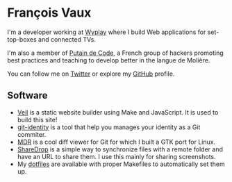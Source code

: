 # François Vaux

I'm a developer working at [Wyplay][wyplay] where I build Web applications for
set-top-boxes and connected TVs.

I'm also a member of [Putain de Code][pbang], a French group of hackers
promoting best practices and teaching to develop better in the langue de
Molière.

You can follow me on [Twitter][tw] or explore my [GitHub][gh] profile.

[wyplay]: http://wyplay.com/ 
[pbang]: http://putaindecode.fr/ 
[tw]: https://twitter.com/madx 
[gh]: https://github.com/madx

## Software

* [Veil][gh:veil] is a static website builder using Make and JavaScript. It is
  used to build this site!
* [git-identity][gh:git-identity] is a tool that help you manages your identity
  as a Git commiter.
* [MDR][gh:mdr] is a cool diff viewer for Git for which I built a GTK port for
  Linux.
* [ShareDrop][gh:sharedrop] is a simple way to synchronize files with a remote
  folder and have an URL to share them. I use this mainly for sharing
  screenshots.
* My [dotfiles][gh:propane] are available with proper Makefiles to automatically
  set them up.

[gh:veil]: https://github.com/madx/veil 
[gh:git-identity]: https://github.com/madx/git-identity 
[gh:mdr]: https://github.com/halffullheart/mdr 
[gh:sharedrop]: https://github.com/madx/sharedrop 
[gh:propane]: https://github.com/madx/propane
